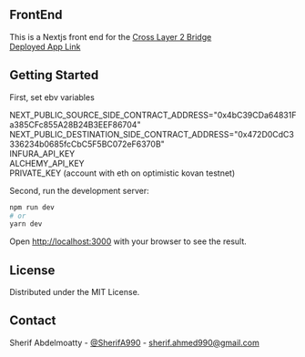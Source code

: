## FrontEnd
This is a Nextjs front end for the <a href="https://github.com/sherifahmed990/Cross-Layer-2-Bridge">Cross Layer 2 Bridge</a><br/>
<a href="https://cross-l2-bridge-app.vercel.app/">Deployed App Link</a>
## Getting Started

First, set ebv variables

NEXT_PUBLIC_SOURCE_SIDE_CONTRACT_ADDRESS="0x4bC39CDa64831Fa385CFc855A28B24B3EEF86704"<br/>
NEXT_PUBLIC_DESTINATION_SIDE_CONTRACT_ADDRESS="0x472D0CdC3336234b0685fcCbC5F5BC072eF6370B"<br/>
INFURA_API_KEY<br/>
ALCHEMY_API_KEY<br/>
PRIVATE_KEY  (account with eth on optimistic kovan testnet)<br/>

Second, run the development server:

```bash
npm run dev
# or
yarn dev
```

Open [http://localhost:3000](http://localhost:3000) with your browser to see the result.


<!-- LICENSE -->
## License

Distributed under the MIT License.

<!-- CONTACT -->
## Contact

Sherif Abdelmoatty - [@SherifA990](https://twitter.com/SherifA990) - sherif.ahmed990@gmail.com
